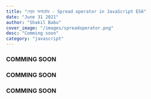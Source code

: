 ```yaml
---
title: "স্প্রেড অপারেটর - Spread operator in JavaScript ES6"
date: "June 31 2021"
author: "Shakil Babu"
cover_image: "/images/spreadoperator.png"
desc: "Comming soon"
category: "javascript"
---
```


### COMMING SOON

### COMMING SOON

### COMMING SOON
